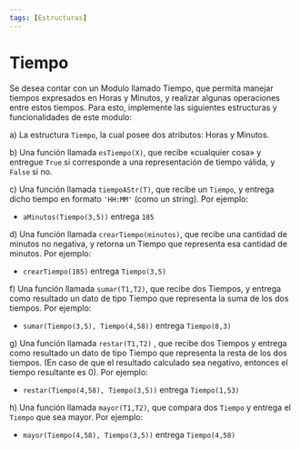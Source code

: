 ```yaml
---
tags: [Estructuras]
---
```


# Tiempo

Se desea contar con un Modulo llamado Tiempo, que permita manejar tiempos expresados en Horas y
Minutos, y realizar algunas operaciones entre estos tiempos. Para esto, implemente las siguientes
estructuras y funcionalidades de este modulo:

a) La estructura `Tiempo`, la cual posee dos atributos: Horas y Minutos.

b) Una función llamada `esTiempo(X)`, que recibe «cualquier cosa» y entregue `True` si corresponde a una representación de tiempo válida, y `False` si no.

c) Una función llamada `tiempoAStr(T)`, que recibe un `Tiempo`, y entrega dicho tiempo en formato `'HH:MM'` (como un string). Por ejemplo:
- `aMinutos(Tiempo(3,5))` entrega `185`

d) Una función llamada `crearTiempo(minutos)`, que recibe una cantidad de minutos no negativa, y retorna un Tiempo que representa esa cantidad de minutos. Por ejemplo:
- `crearTiempo(185)` entrega `Tiempo(3,5)`

f) Una función llamada `sumar(T1,T2)`, que recibe dos Tiempos, y entrega como resultado un dato de tipo Tiempo que representa la suma de los dos tiempos. Por ejemplo:
- `sumar(Tiempo(3,5), Tiempo(4,58))` entrega `Tiempo(8,3)`

g) Una función llamada `restar(T1,T2)` , que recibe dos Tiempos y entrega como resultado un dato de tipo Tiempo que representa la resta de los dos tiempos. (En caso de que el resultado calculado sea negativo, entonces el tiempo resultante es 0). Por ejemplo:
- `restar(Tiempo(4,58), Tiempo(3,5))` entrega `Tiempo(1,53)`

h) Una función llamada `mayor(T1,T2)`, que compara dos `Tiempo` y entrega el `Tiempo` que sea mayor. Por ejemplo:
- `mayor(Tiempo(4,58), Tiempo(3,5))` entrega `Tiempo(4,58)`
